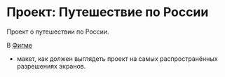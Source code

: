 # Проект: Путешествие по России

Проект о путешествии по России.

В [Фигме](https://www.figma.com/file/5S2WSbEFL6awjVWJ0NWL8Q/Sprint-3_-Russia-_-desktop-mobile?node-id=28503%3A0)
- макет, как должен выглядеть проект на самых распространённых разрешениях экранов.
